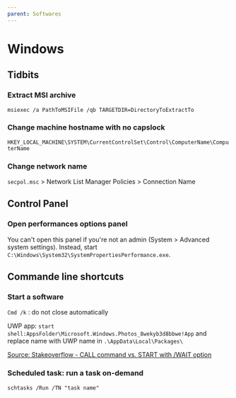 ```yaml
---
parent: Softwares
---
```


# Windows

## Tidbits

### Extract MSI archive

`msiexec /a PathToMSIFile /qb TARGETDIR=DirectoryToExtractTo`

### Change machine hostname with no capslock

`HKEY_LOCAL_MACHINE\SYSTEM\CurrentControlSet\Control\ComputerName\ComputerName`

### Change network name

`secpol.msc` > Network List Manager Policies > Connection Name

## Control Panel

### Open performances options panel

You can't open this panel if you're not an admin (System > Advanced system settings).
Instead, start `C:\Windows\System32\SystemPropertiesPerformance.exe`.

## Commande line shortcuts

### Start a software

`Cmd /k` : do not close automatically

UWP app: `start shell:AppsFolder\Microsoft.Windows.Photos_8wekyb3d8bbwe!App`
and replace name with UWP name in `.\AppData\Local\Packages\`

[Source: Stakeoverflow - CALL command vs. START with /WAIT option](https://stackoverflow.com/questions/13257571/call-command-vs-start-with-wait-option)

### Scheduled task: run a task on-demand

`schtasks /Run /TN "task name"`
